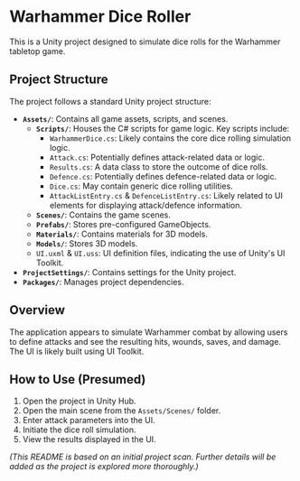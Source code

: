 # Warhammer Dice Roller

This is a Unity project designed to simulate dice rolls for the Warhammer tabletop game.

## Project Structure

The project follows a standard Unity project structure:

*   **`Assets/`**: Contains all game assets, scripts, and scenes.
    *   **`Scripts/`**: Houses the C# scripts for game logic. Key scripts include:
        *   `WarhammerDice.cs`: Likely contains the core dice rolling simulation logic.
        *   `Attack.cs`: Potentially defines attack-related data or logic.
        *   `Results.cs`: A data class to store the outcome of dice rolls.
        *   `Defence.cs`: Potentially defines defence-related data or logic.
        *   `Dice.cs`: May contain generic dice rolling utilities.
        *   `AttackListEntry.cs` & `DefenceListEntry.cs`: Likely related to UI elements for displaying attack/defence information.
    *   **`Scenes/`**: Contains the game scenes.
    *   **`Prefabs/`**: Stores pre-configured GameObjects.
    *   **`Materials/`**: Contains materials for 3D models.
    *   **`Models/`**: Stores 3D models.
    *   `UI.uxml` & `UI.uss`: UI definition files, indicating the use of Unity's UI Toolkit.
*   **`ProjectSettings/`**: Contains settings for the Unity project.
*   **`Packages/`**: Manages project dependencies.

## Overview

The application appears to simulate Warhammer combat by allowing users to define attacks and see the resulting hits, wounds, saves, and damage. The UI is likely built using UI Toolkit.

## How to Use (Presumed)

1.  Open the project in Unity Hub.
2.  Open the main scene from the `Assets/Scenes/` folder.
3.  Enter attack parameters into the UI.
4.  Initiate the dice roll simulation.
5.  View the results displayed in the UI.

*(This README is based on an initial project scan. Further details will be added as the project is explored more thoroughly.)* 